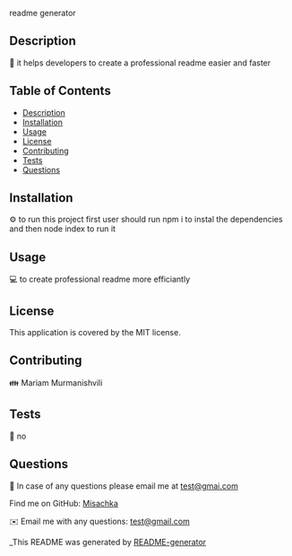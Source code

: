 
readme generator 
  

## Description
📙 it helps developers to create a professional readme easier and faster

## Table of Contents
- [Description](#description)
- [Installation](#installation)
- [Usage](#usage)
- [License](#license)
- [Contributing](#contributing)
- [Tests](#tests)
- [Questions](#questions)

## Installation
⚙️ to run this project first user should run npm i to instal the dependencies and then node index to run it

## Usage
💻 to create professional readme more efficiantly

## License

This application is covered by the MIT license. 

## Contributing
👪 Mariam Murmanishvili

## Tests
📝 no

## Questions
🤔 In case of any questions please email me at test@gmai.com

Find me on GitHub: [Misachka](https://github.com/Misachka)


✉️ Email me with any questions: test@gmail.com

_This README was generated by [README-generator](https://github.com/Misachka/README-generator) 
    